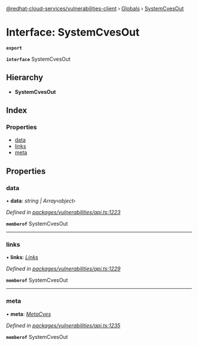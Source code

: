 [@redhat-cloud-services/vulnerabilities-client](../README.md) › [Globals](../globals.md) › [SystemCvesOut](systemcvesout.md)

# Interface: SystemCvesOut

**`export`** 

**`interface`** SystemCvesOut

## Hierarchy

* **SystemCvesOut**

## Index

### Properties

* [data](systemcvesout.md#data)
* [links](systemcvesout.md#links)
* [meta](systemcvesout.md#meta)

## Properties

###  data

• **data**: *string | Array‹object›*

*Defined in [packages/vulnerabilities/api.ts:1223](https://github.com/RedHatInsights/javascript-clients/blob/master/packages/vulnerabilities/api.ts#L1223)*

**`memberof`** SystemCvesOut

___

###  links

• **links**: *[Links](links.md)*

*Defined in [packages/vulnerabilities/api.ts:1229](https://github.com/RedHatInsights/javascript-clients/blob/master/packages/vulnerabilities/api.ts#L1229)*

**`memberof`** SystemCvesOut

___

###  meta

• **meta**: *[MetaCves](metacves.md)*

*Defined in [packages/vulnerabilities/api.ts:1235](https://github.com/RedHatInsights/javascript-clients/blob/master/packages/vulnerabilities/api.ts#L1235)*

**`memberof`** SystemCvesOut
